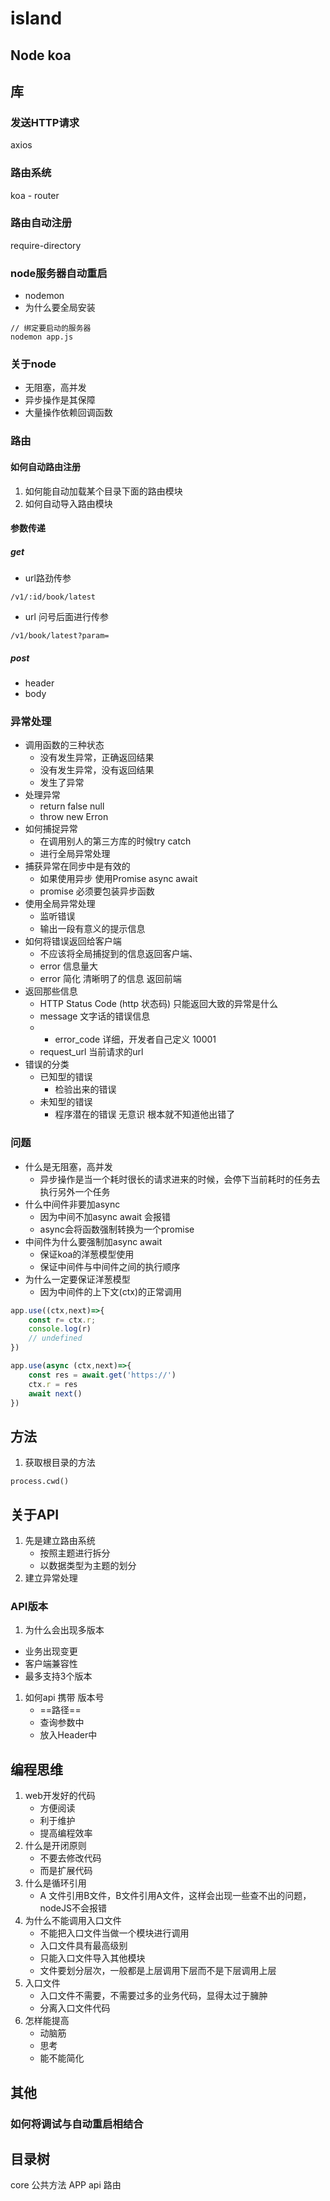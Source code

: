 # island
## Node koa
## 库 
### 发送HTTP请求
axios
### 路由系统
koa - router
### 路由自动注册
require-directory
### node服务器自动重启
- nodemon
- 为什么要全局安装
```
// 绑定要启动的服务器
nodemon app.js
``` 
### 关于node
 -  无阻塞，高并发
 -  异步操作是其保障
 -  大量操作依赖回调函数

### 路由
#### 如何自动路由注册
1. 如何能自动加载某个目录下面的路由模块
2. 如何自动导入路由模块

#### 参数传递
##### get
- url路劲传参
```
/v1/:id/book/latest
```
- url 问号后面进行传参
```
/v1/book/latest?param=
```
##### post
- header
- body

### 异常处理
 - 调用函数的三种状态
     - 没有发生异常，正确返回结果
     - 没有发生异常，没有返回结果
     - 发生了异常
 - 处理异常
     - return false null
     - throw new Erron
 - 如何捕捉异常
     - 在调用别人的第三方库的时候try catch
     - 进行全局异常处理
 - 捕获异常在同步中是有效的
     - 如果使用异步 使用Promise async await
     - promise 必须要包装异步函数
 - 使用全局异常处理
     - 监听错误
     - 输出一段有意义的提示信息
 - 如何将错误返回给客户端
     - 不应该将全局捕捉到的信息返回客户端、
     - error 信息量大
     - error 简化 清晰明了的信息 返回前端
 - 返回那些信息
     - HTTP Status Code (http 状态码) 只能返回大致的异常是什么
     - message 文字话的错误信息
     - * error_code 详细，开发者自己定义 10001
     - request_url 当前请求的url
 - 错误的分类
     - 已知型的错误
         - 检验出来的错误
     - 未知型的错误
         - 程序潜在的错误 无意识 根本就不知道他出错了



### 问题
- 什么是无阻塞，高并发
     - 异步操作是当一个耗时很长的请求进来的时候，会停下当前耗时的任务去执行另外一个任务
- 什么中间件非要加async
    - 因为中间不加async await 会报错
    - async会将函数强制转换为一个promise
- 中间件为什么要强制加async await 
    - 保证koa的洋葱模型使用
    - 保证中间件与中间件之间的执行顺序
- 为什么一定要保证洋葱模型
    - 因为中间件的上下文(ctx)的正常调用
```js
app.use((ctx,next)=>{
    const r= ctx.r;
    console.log(r)
    // undefined
})

app.use(async (ctx,next)=>{
    const res = await.get('https://')
    ctx.r = res
    await next()
})

```
## 方法
1. 获取根目录的方法
```
process.cwd()
```

## 关于API
1. 先是建立路由系统
    - 按照主题进行拆分
    - 以数据类型为主题的划分
2. 建立异常处理
### API版本
1. 为什么会出现多版本
- 业务出现变更
- 客户端兼容性 
- 最多支持3个版本
1. 如何api 携带 版本号
    - ==路径==
    - 查询参数中
    - 放入Header中

## 编程思维
1. web开发好的代码
    - 方便阅读
    - 利于维护
    - 提高编程效率
2. 什么是开闭原则
    - 不要去修改代码
    - 而是扩展代码
3. 什么是循环引用
    - A 文件引用B文件，B文件引用A文件，这样会出现一些查不出的问题，nodeJS不会报错
4. 为什么不能调用入口文件
    - 不能把入口文件当做一个模块进行调用
    - 入口文件具有最高级别
    - 只能入口文件导入其他模块
    - 文件要划分层次，一般都是上层调用下层而不是下层调用上层
5. 入口文件 
    - 入口文件不需要，不需要过多的业务代码，显得太过于臃肿
    - 分离入口文件代码
6. 怎样能提高
    - 动脑筋
    - 思考
    - 能不能简化

## 其他
### 如何将调试与自动重启相结合


## 目录树
core 公共方法
APP api 路由